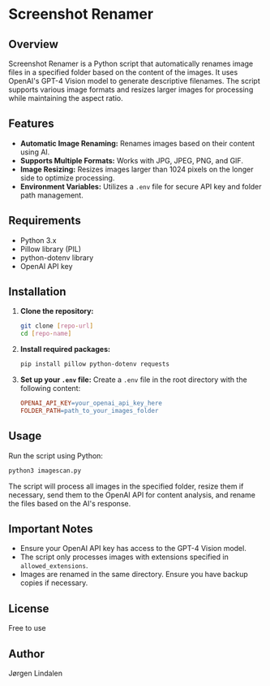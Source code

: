 # Screenshot Renamer

## Overview

Screenshot Renamer is a Python script that automatically renames image files in a specified folder based on the content of the images. It uses OpenAI's GPT-4 Vision model to generate descriptive filenames. The script supports various image formats and resizes larger images for processing while maintaining the aspect ratio.

## Features

- **Automatic Image Renaming:** Renames images based on their content using AI.
- **Supports Multiple Formats:** Works with JPG, JPEG, PNG, and GIF.
- **Image Resizing:** Resizes images larger than 1024 pixels on the longer side to optimize processing.
- **Environment Variables:** Utilizes a `.env` file for secure API key and folder path management.

## Requirements

- Python 3.x
- Pillow library (PIL)
- python-dotenv library
- OpenAI API key

## Installation

1. **Clone the repository:**
   ```sh
   git clone [repo-url]
   cd [repo-name]
   ```

2. **Install required packages:**
   ```sh
   pip install pillow python-dotenv requests
   ```

3. **Set up your `.env` file:**
   Create a `.env` file in the root directory with the following content:
   ```makefile
   OPENAI_API_KEY=your_openai_api_key_here
   FOLDER_PATH=path_to_your_images_folder
   ```

## Usage

Run the script using Python:
```sh
python3 imagescan.py
```
The script will process all images in the specified folder, resize them if necessary, send them to the OpenAI API for content analysis, and rename the files based on the AI's response.

## Important Notes

- Ensure your OpenAI API key has access to the GPT-4 Vision model.
- The script only processes images with extensions specified in `allowed_extensions`.
- Images are renamed in the same directory. Ensure you have backup copies if necessary.

## License

Free to use

## Author

Jørgen Lindalen
